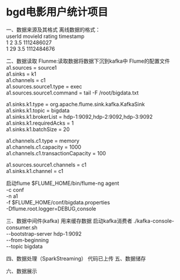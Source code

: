 # bgd电影用户统计项目
一、数据来源及其格式
离线数据的格式：\
userId	movieId	rating	timestamp \
1	  2	  3.5	  1112486027 \
1	  29	3.5	  1112484676 

二、数据读取
Flunme:读取数据将数据下沉到kafka中
Flume的配置文件
a1.sources = source1 \
a1.sinks = k1 \
a1.channels = c1 \
a1.sources.source1.type = exec \
a1.sources.source1.command = tail -F /root/bigdata.txt 

a1.sinks.k1.type = org.apache.flume.sink.kafka.KafkaSink \
a1.sinks.k1.topic = bigdata \
a1.sinks.k1.brokerList = hdp-1:9092,hdp-2:9092,hdp-3:9092 \
a1.sinks.k1.requiredAcks = 1 \
a1.sinks.k1.batchSize = 20 

a1.channels.c1.type = memory \
a1.channels.c1.capacity = 1000 \
a1.channels.c1.transactionCapacity = 100 

a1.sources.source1.channels = c1 \
a1.sinks.k1.channel = c1 

启动flume
$FLUME_HOME/bin/flume-ng agent \
-c conf \
-n a1 \
-f $FLUME_HOME/conf/bigdata.properties \
-Dflume.root.logger=DEBUG,console


三、数据中间件(kafka)
用来缓存数据
启动kafka消费者
./kafka-console-consumer.sh \
--bootstrap-server hdp-1:9092  \
--from-beginning \
--topic bigdata


四、数据处理（SparkStreaming）
代码已上传
五、数据储存

六、数据展示
